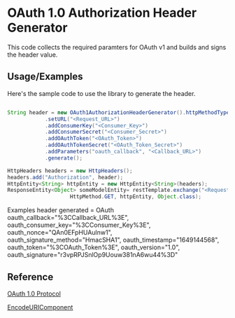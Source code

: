 
# OAuth 1.0 Authorization Header Generator

This code collects the required paramters for OAuth v1 and builds and signs the header value.




## Usage/Examples

Here's the sample code to use the library to generate the header.
```java

String header = new OAuth1AuthorizationHeaderGenerator().httpMethodType("GET")
            .setURL("<Request_URL>")
            .addConsumerKey("<Consumer_Key>")
            .addConsumerSecret("<Consumer_Secret>")
            .addOAuthToken("<OAuth_Token>")
            .addOAuthTokenSecret("<OAuth_Token_Secret>")
            .addParameters("oauth_callback", "<Callback_URL>")
            .generate();

HttpHeaders headers = new HttpHeaders();
headers.add("Authorization", header);
HttpEntity<String> httpEntity = new HttpEntity<String>(headers);
ResponseEntity<Object> someModelEntity= restTemplate.exchange("<Request_URL>",
                    HttpMethod.GET, httpEntity, Object.class);
```

Examples header generated = OAuth oauth_callback="%3CCallback_URL%3E", oauth_consumer_key="%3CConsumer_Key%3E", oauth_nonce="QAn0EFpHUAulnw1", oauth_signature_method="HmacSHA1", oauth_timestamp="1649144568", oauth_token="%3COAuth_Token%3E", oauth_version="1.0", oauth_signature="r3vpRPJSnlOp9Uouw381nA6wu44%3D"

## Reference

[OAuth 1.0 Protocol](https://datatracker.ietf.org/doc/html/rfc5849)

[EncodeURIComponent](https://stackoverflow.com/a/51754473/3892636)
